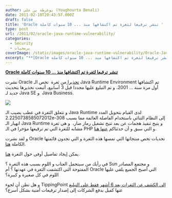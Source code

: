 ```yaml
---
author: يوغرطة بن علي (Youghourta Benali)
date: 2011-02-10T20:43:57.000Z
draft: false
title: 'Oracle تنشر ترقيعا لثغرة تم اكتشافها منذ ... 10 سنوات كاملة '
type: post
url: /2011/02/oracle-java-runtime-vulnerability/
categories:
  - Security
  - برمجيات
coverImage: /static/images/oracle-java-runtime-vulnerability/Oracle-Java.jpg
excerpt: "**[Oracle تنشر ترقيعا لثغرة تم اكتشافها منذ ... 10 سنوات كاملة](https://www.it-scoop.com/2011/02/oracle-java-runtime-vulnerability)**\n\nنشرت Oracle [تحذيرا ](http://www.oracle.com/technetwork/topics/security/alert-cve-2010-4476-305811.html)من ثغرة \_تخص الـ Java Runtime Environment تم اكتشافها أول مرة سنة ... 2001، و تم التبليغ عليها مجددا قبل 3 أسابيع، أتبعت تحذيرها بتحديث جديد لـ"
---
```

**[Oracle تنشر ترقيعا لثغرة تم اكتشافها منذ ... 10 سنوات كاملة](https://www.it-scoop.com/2011/02/oracle-java-runtime-vulnerability)**

نشرت Oracle [تحذيرا ](http://www.oracle.com/technetwork/topics/security/alert-cve-2010-4476-305811.html)من ثغرة  تخص الـ Java Runtime Environment تم اكتشافها أول مرة سنة ... 2001، و تم التبليغ عليها مجددا قبل 3 أسابيع، أتبعت تحذيرها بتحديث جديد لـ Java SE و  Java Business.

![](/static/images/oracle-java-runtime-vulnerability/Oracle-Java.jpg)

و تتعلق الثغرة في عطب يصيب الـ Java Runtime لدى القيام بتحويل العدد 2.2250738585072012e-308 إلى النظام الثنائي باستخدام الفاصلة العائمة مما يسبب انهيار الـ Java Runtime و يتيح تنفيذ هجمات عن بعد تتيح تشغيل رماز ضار،  و هي ثغرة مشابه للثغرة التي تم ترقيعها مؤخرا في الـ PHP و التي سبق و أن حدثناكم [عنها هنا](https://www.it-scoop.com/2011/01/php-5-2-17-5-3-5-floating-point/).

و لقد نشرت Oracle تحديات تخص منتجاتها التي تمسها هذه الثغرة و التي تجدون قائمتها الكاملة [هنا](http://www.oracle.com/technetwork/java/javase/downloads/index.html#fpupdater).

يمكن إيجاد تفاصيل أوفى حول الثغرة [هنا](http://www.exploringbinary.com/java-hangs-when-converting-2-2250738585072012e-308/).

في رأيك من سيتحمل العتاب و اللوم بسبب هذه الثغرة ؟ Sun و مجتمع المصادر المفتوحة التي اكتشفت الثغرة في عهدتها ؟ أم Oracle التي أصبح الجميع يلقي عليها اللوم في كل صغيرة و كبيرة؟

و هل تظن أن لجوء TippingPoint [إلى الكشف عن الثغرات بعد 6 أشهر فقط على التبليغ](https://www.it-scoop.com/2011/02/tippingpoint-reveals-22-unpatched-flaws/) عنها كفيل بدفع الشركات إلى إصدار ترقيعات أمنية بشكل أسرع؟
